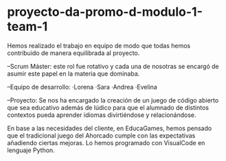 # proyecto-da-promo-d-modulo-1-team-1

Hemos realizado el trabajo en equipo de modo que todas hemos contribuido de manera equilibrada al proyecto.

–Scrum Máster: este rol fue rotativo y cada una de nosotras se encargó de asumir este papel en la materia que dominaba.

–Equipo de desarrollo:
    ·Lorena
    ·Sara
    ·Andrea
    ·Evelina

–Proyecto:
Se nos ha encargado la creación de un juego de código abierto que sea educativo además de lúdico para que el alumnado de distintos contextos pueda aprender idiomas divirtiéndose y relacionándose.

En base a las necesidades del cliente, en EducaGames, hemos pensado que el tradicional juego del Ahorcado cumple con las expectativas añadiendo ciertas mejoras.
Lo hemos programado con VisualCode en lenguaje Python.